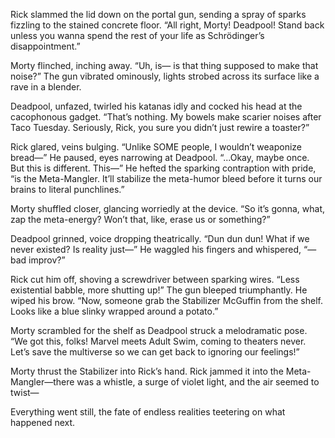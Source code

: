 Rick slammed the lid down on the portal gun, sending a spray of sparks fizzling to the stained concrete floor. “All right, Morty! Deadpool! Stand back unless you wanna spend the rest of your life as Schrödinger’s disappointment.”

Morty flinched, inching away. “Uh, is— is that thing supposed to make that noise?” The gun vibrated ominously, lights strobed across its surface like a rave in a blender.

Deadpool, unfazed, twirled his katanas idly and cocked his head at the cacophonous gadget. “That’s nothing. My bowels make scarier noises after Taco Tuesday. Seriously, Rick, you sure you didn’t just rewire a toaster?”

Rick glared, veins bulging. “Unlike SOME people, I wouldn’t weaponize bread—” He paused, eyes narrowing at Deadpool. “...Okay, maybe once. But this is different. This—” He hefted the sparking contraption with pride, “is the Meta-Mangler. It’ll stabilize the meta-humor bleed before it turns our brains to literal punchlines.”

Morty shuffled closer, glancing worriedly at the device. “So it’s gonna, what, zap the meta-energy? Won’t that, like, erase us or something?”

Deadpool grinned, voice dropping theatrically. “Dun dun dun! What if we never existed? Is reality just—” He waggled his fingers and whispered, “—bad improv?”

Rick cut him off, shoving a screwdriver between sparking wires. “Less existential babble, more shutting up!” The gun bleeped triumphantly. He wiped his brow. “Now, someone grab the Stabilizer McGuffin from the shelf. Looks like a blue slinky wrapped around a potato.”

Morty scrambled for the shelf as Deadpool struck a melodramatic pose. “We got this, folks! Marvel meets Adult Swim, coming to theaters never. Let’s save the multiverse so we can get back to ignoring our feelings!”

Morty thrust the Stabilizer into Rick’s hand. Rick jammed it into the Meta-Mangler—there was a whistle, a surge of violet light, and the air seemed to twist—

Everything went still, the fate of endless realities teetering on what happened next.